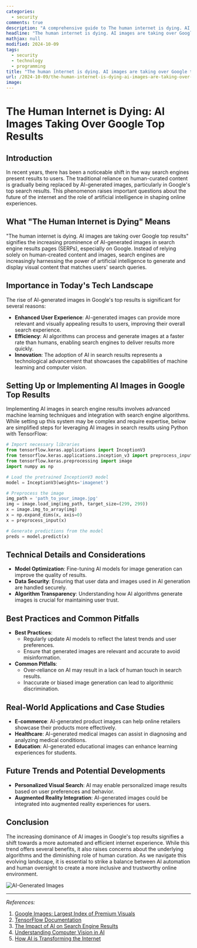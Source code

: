 ```yaml
---
categories:
  - security
comments: true
description: "A comprehensive guide to The human internet is dying. AI images are taking over Google top results"
headline: "The human internet is dying. AI images are taking over Google top results: Everything You Need to Know"
mathjax: null
modified: 2024-10-09
tags:
  - security
  - technology
  - programming
title: "The human internet is dying. AI images are taking over Google top results: A Deep Dive"
url: /2024-10-09/the-human-internet-is-dying-ai-images-are-taking-over-google-top-results/
image: 
---
```


# The Human Internet is Dying: AI Images Taking Over Google Top Results

## Introduction
In recent years, there has been a noticeable shift in the way search engines present results to users. The traditional reliance on human-curated content is gradually being replaced by AI-generated images, particularly in Google's top search results. This phenomenon raises important questions about the future of the internet and the role of artificial intelligence in shaping online experiences.

## What "The Human Internet is Dying" Means
"The human internet is dying. AI images are taking over Google top results" signifies the increasing prominence of AI-generated images in search engine results pages (SERPs), especially on Google. Instead of relying solely on human-created content and images, search engines are increasingly harnessing the power of artificial intelligence to generate and display visual content that matches users' search queries.

## Importance in Today's Tech Landscape
The rise of AI-generated images in Google's top results is significant for several reasons:
- **Enhanced User Experience**: AI-generated images can provide more relevant and visually appealing results to users, improving their overall search experience.
- **Efficiency**: AI algorithms can process and generate images at a faster rate than humans, enabling search engines to deliver results more quickly.
- **Innovation**: The adoption of AI in search results represents a technological advancement that showcases the capabilities of machine learning and computer vision.

## Setting Up or Implementing AI Images in Google Top Results
Implementing AI images in search engine results involves advanced machine learning techniques and integration with search engine algorithms. While setting up this system may be complex and require expertise, below are simplified steps for leveraging AI images in search results using Python with TensorFlow:

```python
# Import necessary libraries
from tensorflow.keras.applications import InceptionV3
from tensorflow.keras.applications.inception_v3 import preprocess_input
from tensorflow.keras.preprocessing import image
import numpy as np

# Load the pretrained InceptionV3 model
model = InceptionV3(weights='imagenet')

# Preprocess the image
img_path = 'path_to_your_image.jpg'
img = image.load_img(img_path, target_size=(299, 299))
x = image.img_to_array(img)
x = np.expand_dims(x, axis=0)
x = preprocess_input(x)

# Generate predictions from the model
preds = model.predict(x)
```

## Technical Details and Considerations
- **Model Optimization**: Fine-tuning AI models for image generation can improve the quality of results.
- **Data Security**: Ensuring that user data and images used in AI generation are handled securely.
- **Algorithm Transparency**: Understanding how AI algorithms generate images is crucial for maintaining user trust.

## Best Practices and Common Pitfalls
- **Best Practices**:
  - Regularly update AI models to reflect the latest trends and user preferences.
  - Ensure that generated images are relevant and accurate to avoid misinformation.
- **Common Pitfalls**:
  - Over-reliance on AI may result in a lack of human touch in search results.
  - Inaccurate or biased image generation can lead to algorithmic discrimination.

## Real-World Applications and Case Studies
- **E-commerce**: AI-generated product images can help online retailers showcase their products more effectively.
- **Healthcare**: AI-generated medical images can assist in diagnosing and analyzing medical conditions.
- **Education**: AI-generated educational images can enhance learning experiences for students.

## Future Trends and Potential Developments
- **Personalized Visual Search**: AI may enable personalized image results based on user preferences and behavior.
- **Augmented Reality Integration**: AI-generated images could be integrated into augmented reality experiences for users.

## Conclusion
The increasing dominance of AI images in Google's top results signifies a shift towards a more automated and efficient internet experience. While this trend offers several benefits, it also raises concerns about the underlying algorithms and the diminishing role of human curation. As we navigate this evolving landscape, it is essential to strike a balance between AI automation and human oversight to create a more inclusive and trustworthy online environment.

![AI-Generated Images](https://source.unsplash.com/8Cdc1kCDaTY)

---
*References:*
1. [Google Images: Largest Index of Premium Visuals](https://www.searchenginejournal.com/google-images/why-google-images-important/)
2. [TensorFlow Documentation](https://www.tensorflow.org/)
3. [The Impact of AI on Search Engine Results](https://neilpatel.com/blog/ai-topic-research/)
4. [Understanding Computer Vision in AI](https://builtin.com/artificial-intelligence/computer-vision)
5. [How AI is Transforming the Internet](https://www.forbes.com/sites/quora/2021/03/01/how-is-ai-changing-the-internet/?sh=27fec83b1472)

